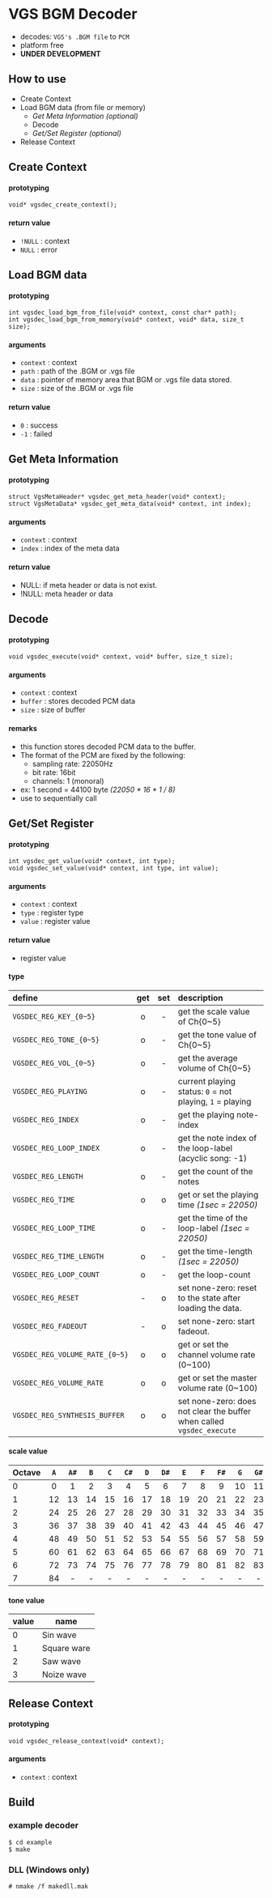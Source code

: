 # VGS BGM Decoder
- decodes: `VGS's .BGM file` to `PCM`
- platform free
- __UNDER DEVELOPMENT__

## How to use
- Create Context
- Load BGM data (from file or memory)
  - _Get Meta Information (optional)_
  - Decode
  - _Get/Set Register (optional)_
- Release Context

## Create Context
#### prototyping
```
void* vgsdec_create_context();
```

#### return value
- `!NULL` : context
- `NULL` : error

## Load BGM data
#### prototyping
```
int vgsdec_load_bgm_from_file(void* context, const char* path);
int vgsdec_load_bgm_from_memory(void* context, void* data, size_t size);
```

#### arguments
- `context` : context
- `path` : path of the .BGM or .vgs file
- `data` : pointer of memory area that BGM or .vgs file data stored.
- `size` : size of the .BGM or .vgs file

#### return value
- `0` : success
- `-1` : failed

## Get Meta Information
#### prototyping
```
struct VgsMetaHeader* vgsdec_get_meta_header(void* context);
struct VgsMetaData* vgsdec_get_meta_data(void* context, int index);
```

#### arguments
- `context` : context
- `index` : index of the meta data

#### return value
- NULL: if meta header or data is not exist.
- !NULL: meta header or data

## Decode
#### prototyping
```
void vgsdec_execute(void* context, void* buffer, size_t size);
```

#### arguments
- `context` : context
- `buffer` : stores decoded PCM data
- `size` : size of buffer

#### remarks
- this function stores decoded PCM data to the buffer.
- The format of the PCM are fixed by the following:
  - sampling rate: 22050Hz
  - bit rate: 16bit
  - channels: 1 (monoral)
- ex: 1 second = 44100 byte _(22050 * 16 * 1 / 8)_
- use to sequentially call

## Get/Set Register
#### prototyping
```
int vgsdec_get_value(void* context, int type);
void vgsdec_set_value(void* context, int type, int value);
```

#### arguments
- `context` : context
- `type` : register type
- `value` : register value

#### return value
- register value

#### type
|define|get|set|description|
|:---|:---:|:---:|:---|
|`VGSDEC_REG_KEY_{0~5}`|o|-|get the scale value of Ch{0~5}|
|`VGSDEC_REG_TONE_{0~5}`|o|-|get the tone value of Ch{0~5}|
|`VGSDEC_REG_VOL_{0~5}`|o|-|get the average volume of Ch{0~5}|
|`VGSDEC_REG_PLAYING`|o|-|current playing status: `0` = not playing, `1` = playing|
|`VGSDEC_REG_INDEX`|o|-|get the playing note-index|
|`VGSDEC_REG_LOOP_INDEX`|o|-|get the note index of the loop-label (acyclic song: -1)|
|`VGSDEC_REG_LENGTH`|o|-|get the count of the notes|
|`VGSDEC_REG_TIME`|o|o|get or set the playing time _(1sec = 22050)_|
|`VGSDEC_REG_LOOP_TIME`|o|-|get the time of the loop-label _(1sec = 22050)_|
|`VGSDEC_REG_TIME_LENGTH`|o|-|get the time-length _(1sec = 22050)_|
|`VGSDEC_REG_LOOP_COUNT`|o|-|get the loop-count|
|`VGSDEC_REG_RESET`|-|o|set none-zero: reset to the state after loading the data.|
|`VGSDEC_REG_FADEOUT`|-|o|set none-zero: start fadeout.|
|`VGSDEC_REG_VOLUME_RATE_{0~5}`|o|o|get or set the channel volume rate (0~100)|
|`VGSDEC_REG_VOLUME_RATE`|o|o|get or set the master volume rate (0~100)|
|`VGSDEC_REG_SYNTHESIS_BUFFER`|o|o|set none-zero: does not clear the buffer when called `vgsdec_execute`|

#### scale value
|Octave|`A`|`A#`|`B`|`C`|`C#`|`D`|`D#`|`E`|`F`|`F#`|`G`|`G#`|
|:---|:---:|:---:|:---:|:---:|:---:|:---:|:---:|:---:|:---:|:---:|:---:|:---:|
|0|0|1|2|3|4|5|6|7|8|9|10|11|
|1|12|13|14|15|16|17|18|19|20|21|22|23|
|2|24|25|26|27|28|29|30|31|32|33|34|35|
|3|36|37|38|39|40|41|42|43|44|45|46|47|
|4|48|49|50|51|52|53|54|55|56|57|58|59|
|5|60|61|62|63|64|65|66|67|68|69|70|71|
|6|72|73|74|75|76|77|78|79|80|81|82|83|
|7|84|-|-|-|-|-|-|-|-|-|-|-|

#### tone value
|value|name|
|---|---|
|0|Sin wave|
|1|Square ware|
|2|Saw wave|
|3|Noize wave|

## Release Context
#### prototyping
```
void vgsdec_release_context(void* context);
```

#### arguments
- `context` : context

## Build
### example decoder
```
$ cd example
$ make
```

### DLL (Windows only)
```
# nmake /f makedll.mak
```
